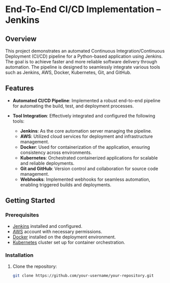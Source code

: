 # End-To-End CI/CD Implementation – Jenkins

## Overview

This project demonstrates an automated Continuous Integration/Continuous Deployment (CI/CD) pipeline for a Python-based application using Jenkins. The goal is to achieve faster and more reliable software delivery through automation. The pipeline is designed to seamlessly integrate various tools such as Jenkins, AWS, Docker, Kubernetes, Git, and GitHub.

## Features

- **Automated CI/CD Pipeline**: Implemented a robust end-to-end pipeline for automating the build, test, and deployment processes.

- **Tool Integration**: Effectively integrated and configured the following tools:
  - **Jenkins**: As the core automation server managing the pipeline.
  - **AWS**: Utilized cloud services for deployment and infrastructure management.
  - **Docker**: Used for containerization of the application, ensuring consistency across environments.
  - **Kubernetes**: Orchestrated containerized applications for scalable and reliable deployments.
  - **Git and GitHub**: Version control and collaboration for source code management.
  - **Webhooks**: Implemented webhooks for seamless automation, enabling triggered builds and deployments.

## Getting Started

### Prerequisites

- [Jenkins](https://www.jenkins.io/download/) installed and configured.
- [AWS](https://aws.amazon.com/) account with necessary permissions.
- [Docker](https://www.docker.com/get-started) installed on the deployment environment.
- [Kubernetes](https://kubernetes.io/docs/setup/) cluster set up for container orchestration.

### Installation

1. Clone the repository:

   ```bash
   git clone https://github.com/your-username/your-repository.git
